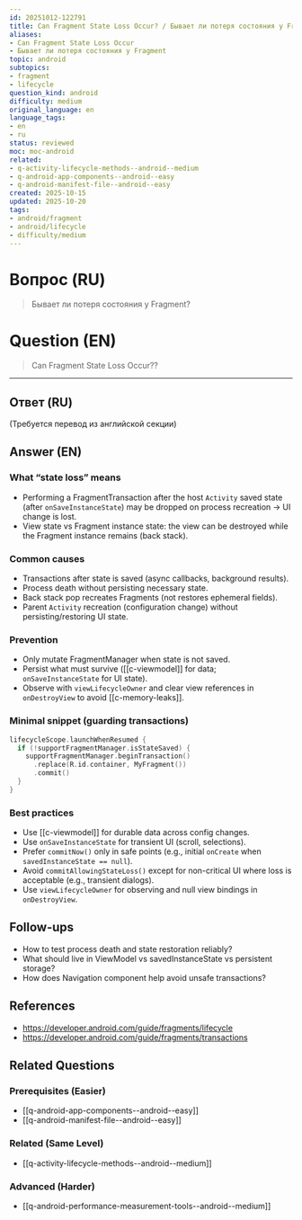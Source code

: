 ```yaml
---
id: 20251012-122791
title: Can Fragment State Loss Occur? / Бывает ли потеря состояния у Fragment
aliases:
- Can Fragment State Loss Occur
- Бывает ли потеря состояния у Fragment
topic: android
subtopics:
- fragment
- lifecycle
question_kind: android
difficulty: medium
original_language: en
language_tags:
- en
- ru
status: reviewed
moc: moc-android
related:
- q-activity-lifecycle-methods--android--medium
- q-android-app-components--android--easy
- q-android-manifest-file--android--easy
created: 2025-10-15
updated: 2025-10-20
tags:
- android/fragment
- android/lifecycle
- difficulty/medium
---
```


# Вопрос (RU)
> Бывает ли потеря состояния у Fragment?

# Question (EN)
> Can Fragment State Loss Occur??

---

## Ответ (RU)

(Требуется перевод из английской секции)

## Answer (EN)

### What “state loss” means
- Performing a FragmentTransaction after the host `Activity` saved state (after `onSaveInstanceState`) may be dropped on process recreation → UI change is lost.
- View state vs Fragment instance state: the view can be destroyed while the Fragment instance remains (back stack).

### Common causes
- Transactions after state is saved (async callbacks, background results).
- Process death without persisting necessary state.
- Back stack pop recreates Fragments (not restores ephemeral fields).
- Parent `Activity` recreation (configuration change) without persisting/restoring UI state.

### Prevention
- Only mutate FragmentManager when state is not saved.
- Persist what must survive ([[c-viewmodel]] for data; `onSaveInstanceState` for UI state).
- Observe with `viewLifecycleOwner` and clear view references in `onDestroyView` to avoid [[c-memory-leaks]].

### Minimal snippet (guarding transactions)
```kotlin
lifecycleScope.launchWhenResumed {
  if (!supportFragmentManager.isStateSaved) {
    supportFragmentManager.beginTransaction()
      .replace(R.id.container, MyFragment())
      .commit()
  }
}
```

### Best practices
- Use [[c-viewmodel]] for durable data across config changes.
- Use `onSaveInstanceState` for transient UI (scroll, selections).
- Prefer `commitNow()` only in safe points (e.g., initial `onCreate` when `savedInstanceState == null`).
- Avoid `commitAllowingStateLoss()` except for non-critical UI where loss is acceptable (e.g., transient dialogs).
- Use `viewLifecycleOwner` for observing and null view bindings in `onDestroyView`.

## Follow-ups
- How to test process death and state restoration reliably?
- What should live in ViewModel vs savedInstanceState vs persistent storage?
- How does Navigation component help avoid unsafe transactions?

## References
- https://developer.android.com/guide/fragments/lifecycle
- https://developer.android.com/guide/fragments/transactions

## Related Questions

### Prerequisites (Easier)
- [[q-android-app-components--android--easy]]
- [[q-android-manifest-file--android--easy]]

### Related (Same Level)
- [[q-activity-lifecycle-methods--android--medium]]

### Advanced (Harder)
- [[q-android-performance-measurement-tools--android--medium]]

